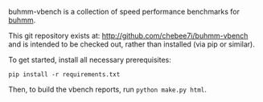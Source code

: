 buhmm-vbench is a collection of speed performance benchmarks
for [buhmm](http://github.com/chebee7i/buhmm).

This git repository exists at: http://github.com/chebee7i/buhmm-vbench and
is intended to be checked out, rather than installed (via pip or similar).

To get started, install all necessary prerequisites:

	pip install -r requirements.txt

Then, to build the vbench reports, run `python make.py html`.
